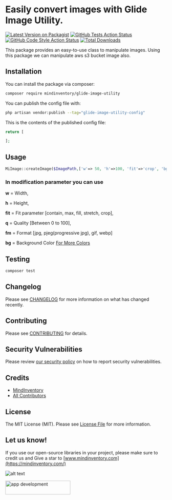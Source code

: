 # Easily convert images with Glide Image Utility.

[![Latest Version on Packagist](https://img.shields.io/packagist/v/mindinventory/glide-image-utility.svg?style=flat-square)](https://packagist.org/packages/mindinventory/glide-image-utility)
[![GitHub Tests Action Status](https://img.shields.io/github/actions/workflow/status/mindinventory/glide-image-utility/run-tests.yml?branch=main&label=tests&style=flat-square)](https://github.com/mindinventory/glide-image-utility/actions?query=workflow%3Arun-tests+branch%3Amain)
[![GitHub Code Style Action Status](https://img.shields.io/github/actions/workflow/status/mindinventory/glide-image-utility/fix-php-code-style-issues.yml?branch=main&label=code%20style&style=flat-square)](https://github.com/mindinventory/glide-image-utility/actions?query=workflow%3A"Fix+PHP+code+style+issues"+branch%3Amain)
[![Total Downloads](https://img.shields.io/packagist/dt/mindinventory/glide-image-utility.svg?style=flat-square)](https://packagist.org/packages/mindinventory/glide-image-utility)

This package provides an easy-to-use class to manipulate images. Using this package we can manipulate aws s3 bucket image also.

## Installation

You can install the package via composer:

```bash
composer require mindinventory/glide-image-utility
```

You can publish the config file with:

```bash
php artisan vendor:publish --tag="glide-image-utility-config"
```

This is the contents of the published config file:

```php
return [

];
```

## Usage

```php
MiImage::createImage($ImagePath,['w'=> 50, 'h'=>100, 'fit'=>'crop', 'bg' => 'CCC']);
```

### In modification parameter you can use

**w** = Width,

**h** = Height,

**fit** = Fit parameter [contain, max, fill, stretch, crop],

**q** = Quality [Between 0 to 100],

**fm** = Format [jpg, pjeg(progressive jpg), gif, webp]

**bg** = Background Color [For More Colors](https://glide.thephpleague.com/1.0/api/colors/)

## Testing

```bash
composer test
```

## Changelog

Please see [CHANGELOG](CHANGELOG.md) for more information on what has changed recently.

## Contributing

Please see [CONTRIBUTING](CONTRIBUTING.md) for details.

## Security Vulnerabilities

Please review [our security policy](../../security/policy) on how to report security vulnerabilities.

## Credits

- [MindInventory](https://github.com/Mindinventory)
- [All Contributors](../../contributors)

## License

The MIT License (MIT). Please see [License File](LICENSE.md) for more information.

## Let us know!
If you use our open-source libraries in your project, please make sure to credit us and Give a star to [www.mindinventory.com](https://mindinventory.com/)


![alt text](https://git.mindinventory.com/uploads/-/system/appearance/header_logo/1/mi-logo.png)

<a href="https://www.mindinventory.com/contact-us.php?utm_source=gthb&utm_medium=repo&utm_campaign=npm-mi-image-resize" target="__blank">
<img src="https://github.com/Sammindinventory/MindInventory/raw/main/hirebutton.png" width="203" height="43"  alt="app development">
</a>
